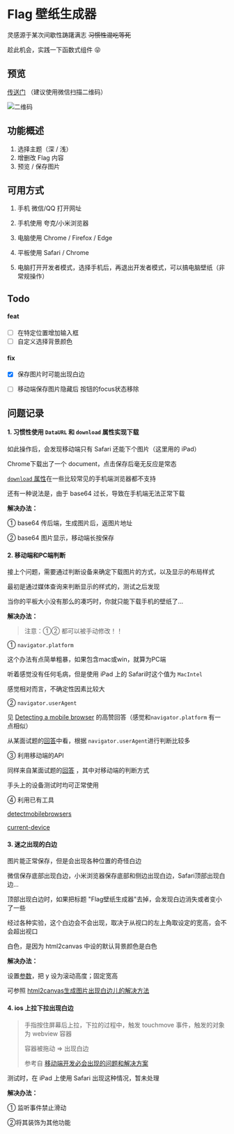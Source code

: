 # Flag 壁纸生成器

灵感源于某次间歇性踌躇满志 ~~习惯性混吃等死~~ 

趁此机会，实践一下函数式组件 😝   



## 预览

[传送门](http://www.flashhu.site:3389/)  （建议使用微信扫描二维码）

![二维码](http://120.26.173.129/wp-content/uploads/2020/09/1600591298.png)



## 功能概述

1. 选择主题（深 / 浅）
2. 增删改 Flag 内容
3. 预览 / 保存图片



## 可用方式

1. 手机 微信/QQ 打开网址
2. 手机使用 夸克/小米浏览器
3. 电脑使用 Chrome / Firefox / Edge
4. 平板使用 Safari / Chrome

5. 电脑打开开发者模式，选择手机后，再退出开发者模式，可以搞电脑壁纸（非常规操作）



## Todo

#### feat

- [ ] 在特定位置增加输入框
- [ ] 自定义选择背景颜色

#### fix

- [x] 保存图片时可能出现白边

- [ ] 移动端保存图片隐藏后 按钮的focus状态移除

  

## 问题记录

#### 1. 习惯性使用 `DataURL` 和 `download` 属性实现下载

如此操作后，会发现移动端只有 Safari 还能下个图片（这里用的 iPad）

Chrome下载出了一个 document，点击保存后毫无反应是常态

[`download` 属性](https://www.caniuse.com/mdn-html_elements_a_download)在一些比较常见的手机端浏览器都不支持

还有一种说法是，由于 base64 过长，导致在手机端无法正常下载

**解决办法：**

① base64 传后端，生成图片后，返图片地址

② base64 图片显示，移动端长按保存



#### 2. 移动端和PC端判断

接上个问题，需要通过判断设备来确定下载图片的方式，以及显示的布局样式

最初是通过媒体查询来判断显示的样式的，测试之后发现

当你的平板大小没有那么的凑巧时，你就只能下载手机的壁纸了... 

**解决办法：**

> 注意：①② 都可以被手动修改！！

① `navigator.platform`  

这个办法有点简单粗暴，如果包含mac或win，就算为PC端

听着感觉没有任何毛病，但是使用 iPad 上的 Safari时这个值为 `MacIntel` 

感觉相对而言，不确定性因素比较大

② `navigator.userAgent`

见 [Detecting a mobile browser](https://stackoverflow.com/questions/11381673/detecting-a-mobile-browser) 的高赞回答（感觉和`navigator.platform`  有一点相似）

从某面试题的[回答](https://github.com/haizlin/fe-interview/issues/88)中看，根据 `navigator.userAgent`进行判断比较多

③ 利用移动端的API

同样来自某面试题的[回答](https://github.com/haizlin/fe-interview/issues/88#issuecomment-494661347) ，其中对移动端的判断方式

手头上的设备测试时均可正常使用

④ 利用已有工具

[detectmobilebrowsers](http://detectmobilebrowsers.com/)

[current-device](https://github.com/matthewhudson/current-device)



#### 3. 迷之出现的白边

图片能正常保存，但是会出现各种位置的奇怪白边

微信保存底部出现白边，小米浏览器保存底部和侧边出现白边，Safari顶部出现白边... 

顶部出现白边时，如果把标题 "Flag壁纸生成器"去掉，会发现白边消失或者变小了一些

经过各种实验，这个白边会不会出现，取决于从视口的左上角取设定的宽高，会不会超出视口

白色，是因为 html2canvas 中设的默认背景颜色是白色

**解决办法：**

设置[参数](http://html2canvas.hertzen.com/configuration)，把 y 设为滚动高度；固定宽高

可参照 [html2canvas生成图片出现白边儿的解决方法](https://www.jianshu.com/p/1ba91e9bb2ca)



#### 4. ios 上拉下拉出现白边

> 手指按住屏幕后上拉，下拉的过程中，触发 touchmove 事件，触发的对象为 webview 容器 
>
> 容器被拖动 => 出现白边
>
> 参考自 [移动端开发必会出现的问题和解决方案](https://zhuanlan.zhihu.com/p/137539250)

测试时，在 iPad 上使用 Safari 出现这种情况，暂未处理

**解决办法：**

① 监听事件禁止滑动

②将其装饰为其他功能